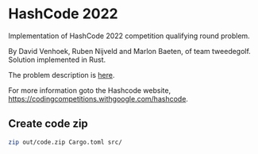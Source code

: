 # HashCode 2022

Implementation of HashCode 2022 competition qualifying round problem.

By David Venhoek, Ruben Nijveld and Marlon Baeten, of team tweedegolf. Solution implemented in Rust.

The problem description is [here](https://github.com/tweedegolf/hashcode2022/blob/master/qualifying-problem.pdf). 

For more information goto the Hashcode website, https://codingcompetitions.withgoogle.com/hashcode.

## Create code zip

```sh
zip out/code.zip Cargo.toml src/
```
